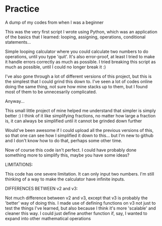 # Practice
A dump of my codes from when I was a beginner

This was the very first script I wrote using Python, which was an application of the basics that I learned:
looping, assigning, operations, conditional statements...

Simple looping calculator where you could calculate two numbers to do operations, until you type 'quit'.
It's also error-proof, at least I tried to make it handle errors correctly as much as possible. 
I tried breaking this script as much as possible, until I could no longer break it :)


I've also gone through a lot of different versions of this project, but this is the simplest that I could grind this down to.
I've seen a lot of codes online doing the same thing, not sure how mine stacks up to them,
but I found most of them to be unnecesarily complicated.

Anyway...

This small little project of mine helped me understand that simpler is simply better :)
I think of it like simplifying fractions, no matter how large a fraction is, it can always be simplified until it cannot be grinded down further

Would've been awesome if I could upload all the previous versions of this, so that one can see how I simplified it down to this...
but I'm new to github and I don't know how to do that, perhaps some other time. 

Now of course this code isn't perfect. I could have probably done something more to simplify this, maybe you have some ideas? 

LIMITATIONS:

This code has one severe limitation. It can only input two numbers. I'm still thinking of a way to make the calculator have infinite inputs.

DIFFERENCES BETWEEN v2 and v3:

Not much difference between v2 and v3, except that v3 is probably the 'better' way of doing this. 
I made use of defining functions on v3 not just to test the things I've learned, but also because I think it's more 'scalable' and cleaner this way.
I could just define another function if, say, I wanted to expand into other mathematical operations


